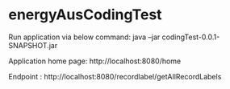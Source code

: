 # energyAusCodingTest

Run application via below command: 
 java –jar codingTest-0.0.1-SNAPSHOT.jar



Application home page: http://localhost:8080/home



Endpoint : http://localhost:8080/recordlabel/getAllRecordLabels

